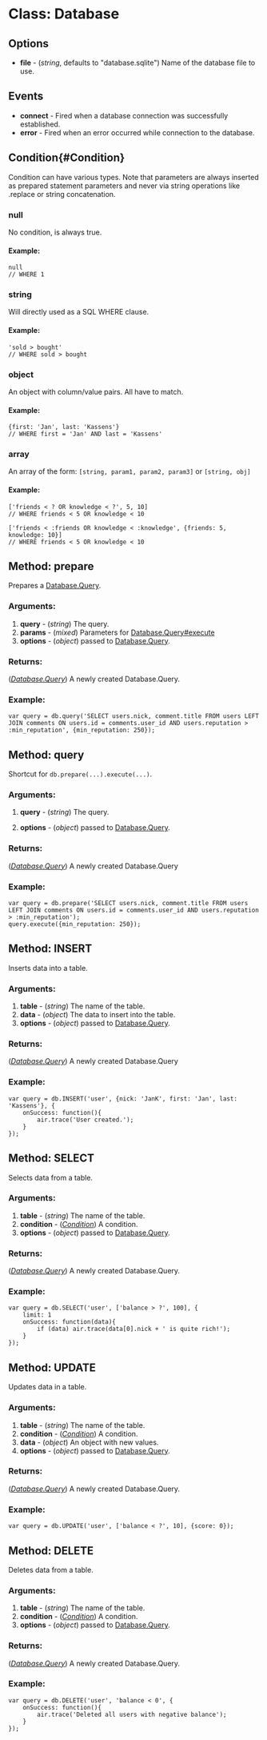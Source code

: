 Class: Database
===============

Options
-------

* **file** - (*string*, defaults to "database.sqlite") Name of the database file to use.



Events
------

* **connect** - Fired when a database connection was successfully established.
* **error** - Fired when an error occurred while connection to the database.



Condition{#Condition}
---------------------

Condition can have various types. Note that parameters are always inserted as prepared statement parameters and never via string operations like .replace or string concatenation.

### null
No condition, is always true.

#### Example:
	null
	// WHERE 1

### string
Will directly used as a SQL WHERE clause.

#### Example:
	'sold > bought'
	// WHERE sold > bought

### object
An object with column/value pairs. All have to match.

#### Example:
	{first: 'Jan', last: 'Kassens'}
	// WHERE first = 'Jan' AND last = 'Kassens'

### array
An array of the form: `[string, param1, param2, param3]` or `[string, obj]`

#### Example:
	['friends < ? OR knowledge < ?', 5, 10]
	// WHERE friends < 5 OR knowledge < 10

	['friends < :friends OR knowledge < :knowledge', {friends: 5, knowledge: 10}]
	// WHERE friends < 5 OR knowledge < 10



Method: prepare
---------------

Prepares a [Database.Query][].

### Arguments:
1. **query** - (*string*) The query.
2. **params** - (*mixed*) Parameters for [Database.Query#execute][]
2. **options** - (*object*) passed to [Database.Query][].

### Returns:
(*[Database.Query][]*) A newly created Database.Query.

### Example:
	var query = db.query('SELECT users.nick, comment.title FROM users LEFT JOIN comments ON users.id = comments.user_id AND users.reputation > :min_reputation', {min_reputation: 250});



Method: query
-------------

Shortcut for `db.prepare(...).execute(...)`.

### Arguments:
1. **query** - (*string*) The query.

2. **options** - (*object*) passed to [Database.Query][].

### Returns:
(*[Database.Query][]*) A newly created Database.Query

### Example:
	var query = db.prepare('SELECT users.nick, comment.title FROM users LEFT JOIN comments ON users.id = comments.user_id AND users.reputation > :min_reputation');
	query.execute({min_reputation: 250});



Method: INSERT
--------------

Inserts data into a table.

### Arguments:
1. **table** - (*string*) The name of the table.
2. **data** - (*object*) The data to insert into the table.
3. **options** - (*object*) passed to [Database.Query][].

### Returns:
(*[Database.Query][]*) A newly created Database.Query

### Example:
	var query = db.INSERT('user', {nick: 'JanK', first: 'Jan', last: 'Kassens'}, {
		onSuccess: function(){
			air.trace('User created.');
		}
	});



Method: SELECT
--------------

Selects data from a table.

### Arguments:
1. **table** - (*string*) The name of the table.
2. **condition** - (*[Condition][]*) A condition.
3. **options** - (*object*) passed to [Database.Query][].

### Returns:
(*[Database.Query][]*) A newly created Database.Query.

### Example:
	var query = db.SELECT('user', ['balance > ?', 100], {
		limit: 1
		onSuccess: function(data){
			if (data) air.trace(data[0].nick + ' is quite rich!');
		}
	});



Method: UPDATE
--------------

Updates data in a table.

### Arguments:
1. **table** - (*string*) The name of the table.
2. **condition** - (*[Condition][]*) A condition.
3. **data** - (*object*) An object with new values.
4. **options** - (*object*) passed to [Database.Query][].

### Returns:
(*[Database.Query][]*) A newly created Database.Query.

### Example:
	var query = db.UPDATE('user', ['balance < ?', 10], {score: 0});



Method: DELETE
--------------

Deletes data from a table.

### Arguments:
1. **table** - (*string*) The name of the table.
2. **condition** - (*[Condition][]*) A condition.
3. **options** - (*object*) passed to [Database.Query][].

### Returns:
(*[Database.Query][]*) A newly created Database.Query.

### Example:
	var query = db.DELETE('user', 'balance < 0', {
		onSuccess: function(){
			air.trace('Deleted all users with negative balance');
		}
	});



[Condition]:#Condition
[Database.Query]:/Database/Database.Query
[Database.Query#execute]:/Database/Database.Query#Database.Query:execute
